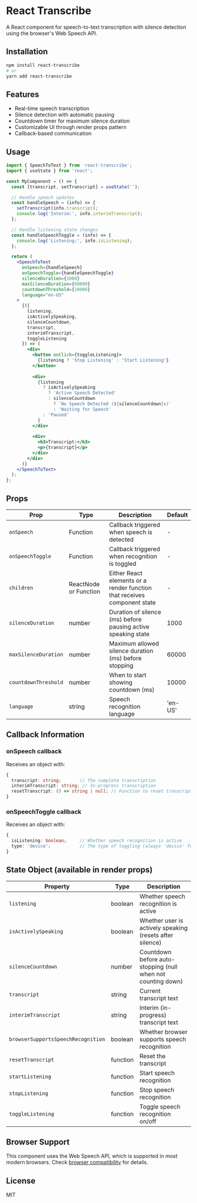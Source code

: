 # React Transcribe

A React component for speech-to-text transcription with silence detection using the browser's Web Speech API.

## Installation

```bash
npm install react-transcribe
# or
yarn add react-transcribe
```

## Features

- Real-time speech transcription
- Silence detection with automatic pausing
- Countdown timer for maximum silence duration
- Customizable UI through render props pattern
- Callback-based communication

## Usage

```jsx
import { SpeechToText } from 'react-transcribe';
import { useState } from 'react';

const MyComponent = () => {
  const [transcript, setTranscript] = useState('');

  // Handle speech updates
  const handleSpeech = (info) => {
    setTranscript(info.transcript);
    console.log('Interim:', info.interimTranscript);
  };

  // Handle listening state changes
  const handleSpeechToggle = (info) => {
    console.log('Listening:', info.isListening);
  };

  return (
    <SpeechToText 
      onSpeech={handleSpeech}
      onSpeechToggle={handleSpeechToggle}
      silenceDuration={1000}
      maxSilenceDuration={60000}
      countdownThreshold={10000}
      language="en-US"
    >
      {({ 
        listening, 
        isActivelySpeaking, 
        silenceCountdown, 
        transcript, 
        interimTranscript,
        toggleListening 
      }) => (
        <div>
          <button onClick={toggleListening}>
            {listening ? 'Stop Listening' : 'Start Listening'}
          </button>
          
          <div>
            {listening
              ? isActivelySpeaking
                ? 'Active Speech Detected'
                : silenceCountdown
                  ? `No Speech Detected (${silenceCountdown}s)`
                  : 'Waiting for Speech'
              : 'Paused'
            }
          </div>
          
          <div>
            <h3>Transcript:</h3>
            <p>{transcript}</p>
          </div>
        </div>
      )}
    </SpeechToText>
  );
};
```

## Props

| Prop | Type | Description | Default |
|------|------|-------------|---------|
| `onSpeech` | Function | Callback triggered when speech is detected | - |
| `onSpeechToggle` | Function | Callback triggered when recognition is toggled | - |
| `children` | ReactNode or Function | Either React elements or a render function that receives component state | - |
| `silenceDuration` | number | Duration of silence (ms) before pausing active speaking state | 1000 |
| `maxSilenceDuration` | number | Maximum allowed silence duration (ms) before stopping | 60000 |
| `countdownThreshold` | number | When to start showing countdown (ms) | 10000 |
| `language` | string | Speech recognition language | 'en-US' |

## Callback Information

### onSpeech callback

Receives an object with:

```ts
{
  transcript: string;       // The complete transcription 
  interimTranscript: string; // In-progress transcription
  resetTranscript: () => string | null; // Function to reset transcript and return previous value
}
```

### onSpeechToggle callback

Receives an object with:

```ts
{
  isListening: boolean;     // Whether speech recognition is active
  type: 'device';           // The type of toggling (always 'device' for now)
}
```

## State Object (available in render props)

| Property | Type | Description |
|----------|------|-------------|
| `listening` | boolean | Whether speech recognition is active |
| `isActivelySpeaking` | boolean | Whether user is actively speaking (resets after silence) |
| `silenceCountdown` | number | Countdown before auto-stopping (null when not counting down) |
| `transcript` | string | Current transcript text |
| `interimTranscript` | string | Interim (in-progress) transcript text |
| `browserSupportsSpeechRecognition` | boolean | Whether browser supports speech recognition |
| `resetTranscript` | function | Reset the transcript |
| `startListening` | function | Start speech recognition |
| `stopListening` | function | Stop speech recognition |
| `toggleListening` | function | Toggle speech recognition on/off |

## Browser Support

This component uses the Web Speech API, which is supported in most modern browsers. Check [browser compatibility](https://developer.mozilla.org/en-US/docs/Web/API/SpeechRecognition#browser_compatibility) for details.

## License

MIT
